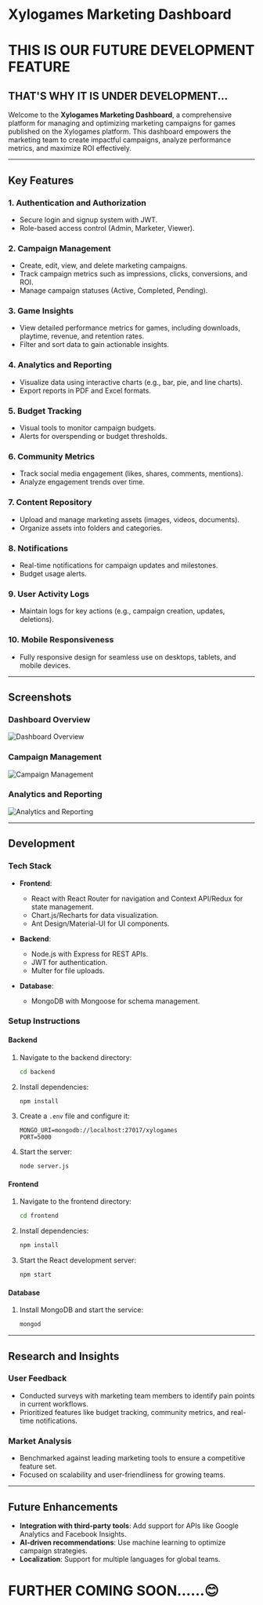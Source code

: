 # Xylogames Marketing Dashboard

# THIS IS OUR FUTURE DEVELOPMENT FEATURE 
## THAT'S WHY IT IS UNDER DEVELOPMENT...

Welcome to the **Xylogames Marketing Dashboard**, a comprehensive platform for managing and optimizing marketing campaigns for games published on the Xylogames platform. This dashboard empowers the marketing team to create impactful campaigns, analyze performance metrics, and maximize ROI effectively.

---

## **Key Features**

### **1. Authentication and Authorization**
- Secure login and signup system with JWT.
- Role-based access control (Admin, Marketer, Viewer).

### **2. Campaign Management**
- Create, edit, view, and delete marketing campaigns.
- Track campaign metrics such as impressions, clicks, conversions, and ROI.
- Manage campaign statuses (Active, Completed, Pending).

### **3. Game Insights**
- View detailed performance metrics for games, including downloads, playtime, revenue, and retention rates.
- Filter and sort data to gain actionable insights.

### **4. Analytics and Reporting**
- Visualize data using interactive charts (e.g., bar, pie, and line charts).
- Export reports in PDF and Excel formats.

### **5. Budget Tracking**
- Visual tools to monitor campaign budgets.
- Alerts for overspending or budget thresholds.

### **6. Community Metrics**
- Track social media engagement (likes, shares, comments, mentions).
- Analyze engagement trends over time.

### **7. Content Repository**
- Upload and manage marketing assets (images, videos, documents).
- Organize assets into folders and categories.

### **8. Notifications**
- Real-time notifications for campaign updates and milestones.
- Budget usage alerts.

### **9. User Activity Logs**
- Maintain logs for key actions (e.g., campaign creation, updates, deletions).

### **10. Mobile Responsiveness**
- Fully responsive design for seamless use on desktops, tablets, and mobile devices.

---

## **Screenshots**

### **Dashboard Overview**
![Dashboard Overview](path-to-dashboard-overview-screenshot)

### **Campaign Management**
![Campaign Management](path-to-campaign-management-screenshot)

### **Analytics and Reporting**
![Analytics and Reporting](path-to-analytics-reporting-screenshot)

---

## **Development**

### **Tech Stack**
- **Frontend**:
  - React with React Router for navigation and Context API/Redux for state management.
  - Chart.js/Recharts for data visualization.
  - Ant Design/Material-UI for UI components.

- **Backend**:
  - Node.js with Express for REST APIs.
  - JWT for authentication.
  - Multer for file uploads.

- **Database**:
  - MongoDB with Mongoose for schema management.

### **Setup Instructions**

#### **Backend**
1. Navigate to the backend directory:
   ```bash
   cd backend
   ```
2. Install dependencies:
   ```bash
   npm install
   ```
3. Create a `.env` file and configure it:
   ```
   MONGO_URI=mongodb://localhost:27017/xylogames
   PORT=5000
   ```
4. Start the server:
   ```bash
   node server.js
   ```

#### **Frontend**
1. Navigate to the frontend directory:
   ```bash
   cd frontend
   ```
2. Install dependencies:
   ```bash
   npm install
   ```
3. Start the React development server:
   ```bash
   npm start
   ```

#### **Database**
1. Install MongoDB and start the service:
   ```bash
   mongod
   ```

---

## **Research and Insights**

### **User Feedback**
- Conducted surveys with marketing team members to identify pain points in current workflows.
- Prioritized features like budget tracking, community metrics, and real-time notifications.

### **Market Analysis**
- Benchmarked against leading marketing tools to ensure a competitive feature set.
- Focused on scalability and user-friendliness for growing teams.

---

## **Future Enhancements**
- **Integration with third-party tools**: Add support for APIs like Google Analytics and Facebook Insights.
- **AI-driven recommendations**: Use machine learning to optimize campaign strategies.
- **Localization**: Support for multiple languages for global teams.


# FURTHER COMING SOON......😊
